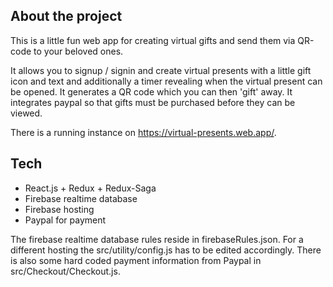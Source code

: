 ## About the project

This is a little fun web app for creating virtual gifts and send them via QR-code to your beloved ones.

It allows you to signup / signin and create virtual presents with a little gift icon and text and
additionally a timer revealing when the virtual present can be opened.  It generates a QR code which you can then 'gift' away. It integrates paypal so that gifts must be purchased before they can be viewed.

There is a running instance on https://virtual-presents.web.app/.


## Tech

- React.js + Redux + Redux-Saga
- Firebase realtime database
- Firebase hosting
- Paypal for payment

The firebase realtime database rules reside in firebaseRules.json.
For a different hosting the src/utility/config.js has to be edited accordingly.
There is also some hard coded payment information from Paypal in src/Checkout/Checkout.js.

